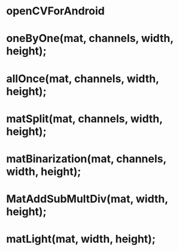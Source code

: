 # openCVForAndroid
#                oneByOne(mat, channels, width, height);
#                allOnce(mat, channels, width, height);
#                matSplit(mat, channels, width, height);
#                matBinarization(mat, channels, width, height);
#                MatAddSubMultDiv(mat, width, height);
#                matLight(mat, width, height);
